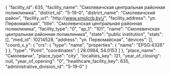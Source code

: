 {
    "facility_id": 635,
    "facility_name": "Смолевичская центральная районная поликлиника",
    "district_id": "5-19-0",
    "district_name": "Смолевичский район",
    "facility_url": "http:\/\/www.smolcrb.by\/",
    "facility_address": "ул. Первомайская",
    "title": "Смолевичская центральная районная поликлиника",
    "facility_type": "0",
    "ap_1": "101",
    "name": "Смолевичская центральная районная поликлиника",
    "state": "public institution",
    "stats": [],
    "med_id": 10214528,
    "address": "ул. Первомайская",
    "devices": [],
    "coord_x_y": {
        "crs": {
            "type": "name",
            "properties": {
                "name": "EPSG:4326"
            }
        },
        "type": "Point",
        "coordinates": [
            28.0984,
            54.0153
        ]
    },
    "place_name": "Смолевичи",
    "place_type": "city",
    "localties_key": 121,
    "year_of_closing": null,
    "year_of_opening": "0",
    "healthcare_facility_key": 635,
    "administrative_division_id": "5-19-0"
}